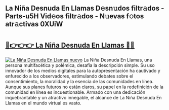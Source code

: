 ## La Niña Desnuda En Llamas D𝚎sn𝚞dos filtr𝚊dos - Parts-u5H Vid𝚎os filtr𝚊dos - N𝚞evas f𝚘tos atr𝚊ctivas 0XUiW

# <h2><a href="http://mb82g4s.tromn.icu/?c=La+Ni%c3%b1a+Desnuda+En+Llamas">🔗👉👉👉 La Niña Desnuda En Llamas 🔗🔗</a></h2>

[![La Niña Desnuda En Llamas nuevo](https://i.imgur.com/pEAQMta.gif)](http://mb82g4s.tromn.icu/?c=La+Ni%c3%b1a+Desnuda+En+Llamas)
La Niña Desnuda En Llamas, una persona multifacética y polémica, desafía la descripción simple. Su uso innovador de los medios digitales para la autopresentación ha cautivado y enfurecido a los observadores, estimulando debates sobre el consentimiento, la moralidad y la esencia de las comunidades en línea. Aunque sus planes futuros no están claros, su papel en la redefinición de la comunidad en línea es incuestionable. Armado con una dedicación inquebrantable y un atractivo innegable, el alcance de La Niña Desnuda En Llamas en el mundo virtual es vasto.
